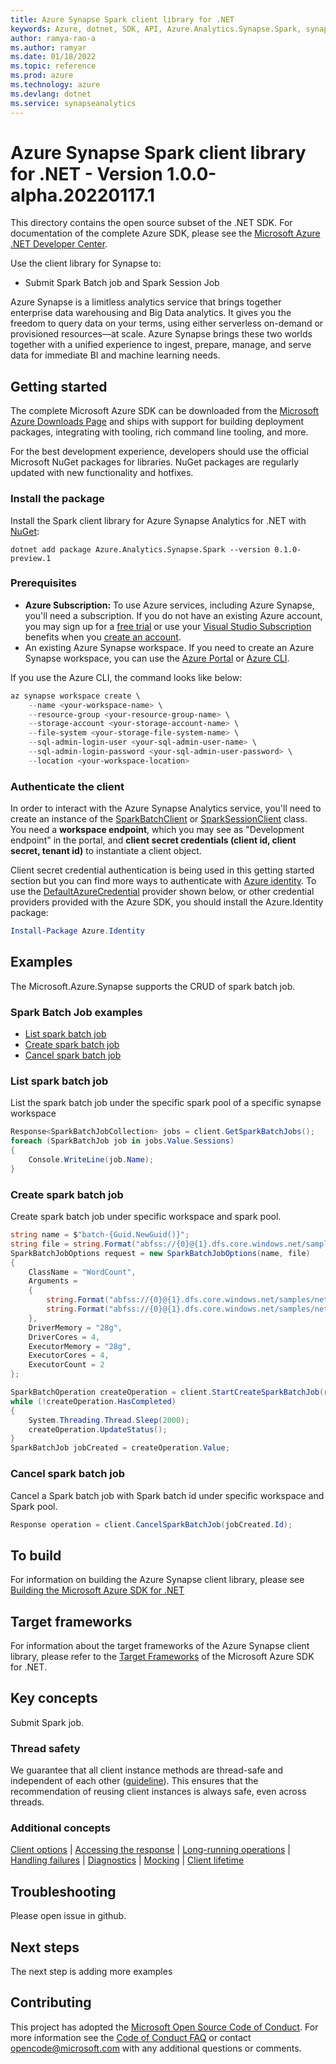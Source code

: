 ```yaml
---
title: Azure Synapse Spark client library for .NET
keywords: Azure, dotnet, SDK, API, Azure.Analytics.Synapse.Spark, synapseanalytics
author: ramya-rao-a
ms.author: ramyar
ms.date: 01/18/2022
ms.topic: reference
ms.prod: azure
ms.technology: azure
ms.devlang: dotnet
ms.service: synapseanalytics
---
```

# Azure Synapse Spark client library for .NET - Version 1.0.0-alpha.20220117.1 


This directory contains the open source subset of the .NET SDK. For documentation of the complete Azure SDK, please see the [Microsoft Azure .NET Developer Center](https://azure.microsoft.com/develop/net/).

Use the client library for Synapse to:

- Submit Spark Batch job and Spark Session Job

Azure Synapse is a limitless analytics service that brings together enterprise data warehousing and Big Data analytics. It gives you the freedom to query data on your terms, using either serverless on-demand or provisioned resources—at scale. Azure Synapse brings these two worlds together with a unified experience to ingest, prepare, manage, and serve data for immediate BI and machine learning needs.

## Getting started

The complete Microsoft Azure SDK can be downloaded from the [Microsoft Azure Downloads Page](https://azure.microsoft.com/downloads/?sdk=net) and ships with support for building deployment packages, integrating with tooling, rich command line tooling, and more.

For the best development experience, developers should use the official Microsoft NuGet packages for libraries. NuGet packages are regularly updated with new functionality and hotfixes.

### Install the package

Install the Spark client library for Azure Synapse Analytics for .NET with [NuGet](https://www.nuget.org/packages/Azure.Analytics.Synapse.Spark/):

```dotnetcli
dotnet add package Azure.Analytics.Synapse.Spark --version 0.1.0-preview.1
```

### Prerequisites

- **Azure Subscription:** To use Azure services, including Azure Synapse, you'll need a subscription. If you do not have an existing Azure account, you may sign up for a [free trial](https://azure.microsoft.com/free/dotnet/) or use your [Visual Studio Subscription](https://visualstudio.microsoft.com/subscriptions/) benefits when you [create an account](https://account.windowsazure.com/Home/Index).
- An existing Azure Synapse workspace. If you need to create an Azure Synapse workspace, you can use the [Azure Portal](https://portal.azure.com/) or [Azure CLI](https://docs.microsoft.com/cli/azure).

If you use the Azure CLI, the command looks like below:

```PowerShell
az synapse workspace create \
    --name <your-workspace-name> \
    --resource-group <your-resource-group-name> \
    --storage-account <your-storage-account-name> \
    --file-system <your-storage-file-system-name> \
    --sql-admin-login-user <your-sql-admin-user-name> \
    --sql-admin-login-password <your-sql-admin-user-password> \
    --location <your-workspace-location>
```

### Authenticate the client

In order to interact with the Azure Synapse Analytics service, you'll need to create an instance of the [SparkBatchClient](https://github.com/Azure/azure-sdk-for-net/blob/main/sdk/synapse/Azure.Analytics.Synapse.Spark/src/Generated/SparkBatchClient.cs) or [SparkSessionClient](https://github.com/Azure/azure-sdk-for-net/blob/main/sdk/synapse/Azure.Analytics.Synapse.Spark/src/Generated/SparkSessionClient.cs) class. You need a **workspace endpoint**, which you may see as "Development endpoint" in the portal,
and **client secret credentials (client id, client secret, tenant id)** to instantiate a client object.

Client secret credential authentication is being used in this getting started section but you can find more ways to authenticate with [Azure identity](https://github.com/Azure/azure-sdk-for-net/tree/main/sdk/identity/Azure.Identity). To use the [DefaultAzureCredential](https://github.com/Azure/azure-sdk-for-net/tree/main/sdk/identity/Azure.Identity#defaultazurecredential) provider shown below,
or other credential providers provided with the Azure SDK, you should install the Azure.Identity package:

```PowerShell
Install-Package Azure.Identity
```

## Examples

The Microsoft.Azure.Synapse supports the CRUD of spark batch job.

### Spark Batch Job examples

- [List spark batch job](#list-spark-batch-job)
- [Create spark batch job](#create-spark-batch-job)
- [Cancel spark batch job](#cancel-spark-batch-job)

### List spark batch job

List the spark batch job under the specific spark pool of a specific synapse workspace

```C# Snippet:ListSparkBatchJobs
Response<SparkBatchJobCollection> jobs = client.GetSparkBatchJobs();
foreach (SparkBatchJob job in jobs.Value.Sessions)
{
    Console.WriteLine(job.Name);
}
```

### Create spark batch job

Create spark batch job under specific workspace and spark pool.

```C# Snippet:SubmitSparkBatchJob
string name = $"batch-{Guid.NewGuid()}";
string file = string.Format("abfss://{0}@{1}.dfs.core.windows.net/samples/net/wordcount/wordcount.zip", fileSystem, storageAccount);
SparkBatchJobOptions request = new SparkBatchJobOptions(name, file)
{
    ClassName = "WordCount",
    Arguments =
    {
        string.Format("abfss://{0}@{1}.dfs.core.windows.net/samples/net/wordcount/shakespeare.txt", fileSystem, storageAccount),
        string.Format("abfss://{0}@{1}.dfs.core.windows.net/samples/net/wordcount/result/", fileSystem, storageAccount),
    },
    DriverMemory = "28g",
    DriverCores = 4,
    ExecutorMemory = "28g",
    ExecutorCores = 4,
    ExecutorCount = 2
};

SparkBatchOperation createOperation = client.StartCreateSparkBatchJob(request);
while (!createOperation.HasCompleted)
{
    System.Threading.Thread.Sleep(2000);
    createOperation.UpdateStatus();
}
SparkBatchJob jobCreated = createOperation.Value;
```

### Cancel spark batch job

Cancel a Spark batch job with Spark batch id under specific workspace and Spark pool.

```C# Snippet:CancelSparkBatchJob
Response operation = client.CancelSparkBatchJob(jobCreated.Id);
```

## To build

For information on building the Azure Synapse client library, please see [Building the Microsoft Azure SDK for .NET](https://github.com/azure/azure-sdk-for-net#to-build)

## Target frameworks

For information about the target frameworks of the Azure Synapse client library, please refer to the [Target Frameworks](https://github.com/azure/azure-sdk-for-net#target-frameworks) of the Microsoft Azure SDK for .NET.

## Key concepts

Submit Spark job.

### Thread safety

We guarantee that all client instance methods are thread-safe and independent of each other ([guideline](https://azure.github.io/azure-sdk/dotnet_introduction.html#dotnet-service-methods-thread-safety)). This ensures that the recommendation of reusing client instances is always safe, even across threads.

### Additional concepts

<!-- CLIENT COMMON BAR -->

[Client options](https://github.com/Azure/azure-sdk-for-net/blob/main/sdk/core/Azure.Core/README.md#configuring-service-clients-using-clientoptions) |
[Accessing the response](https://github.com/Azure/azure-sdk-for-net/blob/main/sdk/core/Azure.Core/README.md#accessing-http-response-details-using-responset) |
[Long-running operations](https://github.com/Azure/azure-sdk-for-net/blob/main/sdk/core/Azure.Core/README.md#consuming-long-running-operations-using-operationt) |
[Handling failures](https://github.com/Azure/azure-sdk-for-net/blob/main/sdk/core/Azure.Core/README.md#reporting-errors-requestfailedexception) |
[Diagnostics](https://github.com/Azure/azure-sdk-for-net/blob/main/sdk/core/Azure.Core/samples/Diagnostics.md) |
[Mocking](https://github.com/Azure/azure-sdk-for-net/blob/main/sdk/core/Azure.Core/README.md#mocking) |
[Client lifetime](https://devblogs.microsoft.com/azure-sdk/lifetime-management-and-thread-safety-guarantees-of-azure-sdk-net-clients/)

<!-- CLIENT COMMON BAR -->

## Troubleshooting

Please open issue in github.

## Next steps

The next step is adding more examples

## Contributing

This project has adopted the [Microsoft Open Source Code of Conduct](https://opensource.microsoft.com/codeofconduct/). For more information see the [Code of Conduct FAQ](https://opensource.microsoft.com/codeofconduct/faq/) or contact [opencode@microsoft.com](mailto:opencode@microsoft.com) with any additional questions or comments.

